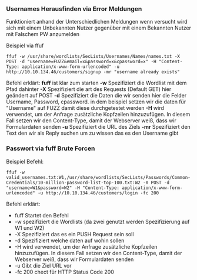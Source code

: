 ### Usernames Herausfinden via Error Meldungen

Funktioniert anhand der Unterschiedlichen Meldungen wenn versucht wird sich mit einem Unbekannten Nutzer gegenüber mit einem Bekannten Nutzer mit Falschem PW anzumelden

Beispiel via ffuf
```
ffuf -w /usr/share/wordlists/SecLists/Usernames/Names/names.txt -X POST -d "username=FUZZ&email=x&password=x&cpassword=x" -H "Content-Type: application/x-www-form-urlencoded" -u http://10.10.134.46/customers/signup -mr "username already exists"
```

Befehl erklärt: 
**fuff** ist klar zum starten
**-w**  Spezifiziert die Wordlist mit dem Pfad dahinter 
**-X** Spezifiziert die art des Requests (Default GET) hier geändert auf POST
**-d** Spezifiziert die Daten die wir senden hier die Felder Username, Password, cpassword. in dem beispiel setzen wir die daten für "Username" auf FUZZ damit diese durchgetestet werden
**-H** wird verwendet, um der Anfrage zusätzliche Kopfzeilen hinzuzufügen. In diesem Fall setzen wir den Content-Type, damit der Webserver weiß, dass wir Formulardaten senden
**-u** Spezifiziert die URL des Ziels 
**-mr** Spezifiziert den Text den wir als Reply suchen um zu wissen das es den Username gibt

### Passwort via fuff Brute Forcen
Beispiel Befehl:
```
ffuf -w valid_usernames.txt:W1,/usr/share/wordlists/SecLists/Passwords/Common-Credentials/10-million-password-list-top-100.txt:W2 -X POST -d "username=W1&password=W2" -H "Content-Type: application/x-www-form-urlencoded" -u http://10.10.134.46/customers/login -fc 200
```

Befehl erklärt:
- fuff Startet den Befehl 
- -w spezifiziert die Wordlists (da zwei genutzt werden Spezifizierung auf W1 und W2)
- -X Spezifiziert das es ein PUSH Request sein soll
- -d Spezifiziert welche daten auf wohin sollen 
- -H wird verwendet, um der Anfrage zusätzliche Kopfzeilen hinzuzufügen. In diesem Fall setzen wir den Content-Type, damit der Webserver weiß, dass wir Formulardaten senden
- -u Gibt die Ziel URL vor
- -fc 200 chect für HTTP Status Code 200 